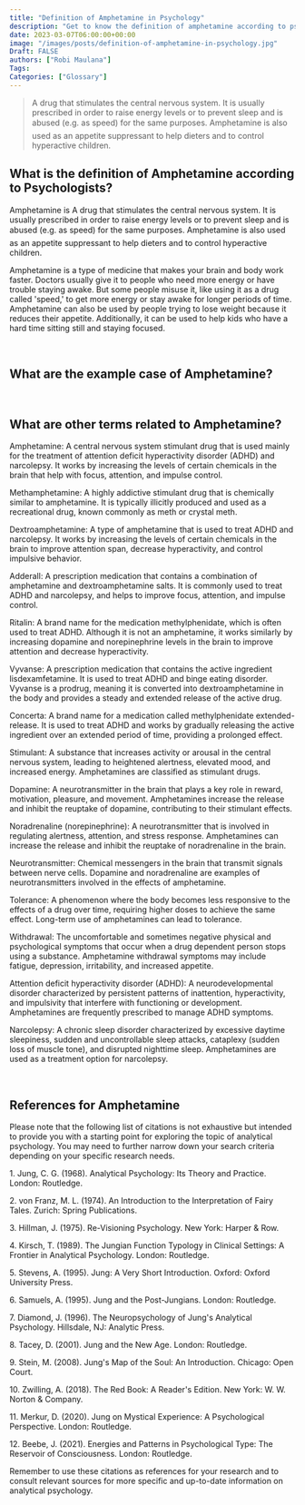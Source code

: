 ```yaml
---
title: "Definition of Amphetamine in Psychology"
description: "Get to know the definition of amphetamine according to psychologists."
date: 2023-03-07T06:00:00+00:00
image: "/images/posts/definition-of-amphetamine-in-psychology.jpg"
Draft: FALSE
authors: ["Robi Maulana"]
Tags: 
Categories: ["Glossary"]
---
```






> A drug that stimulates the central nervous system. It is usually prescribed in order to raise energy levels or to prevent sleep and is abused (e.g. as speed) for the same purposes. Amphetamine is also used as an appetite suppressant to help dieters and to control hyperactive children.

## What is the definition of Amphetamine according to Psychologists?

Amphetamine is A drug that stimulates the central nervous system. It is usually prescribed in order to raise energy levels or to prevent sleep and is abused (e.g. as speed) for the same purposes. Amphetamine is also used as an appetite suppressant to help dieters and to control hyperactive children.

Amphetamine is a type of medicine that makes your brain and body work faster. Doctors usually give it to people who need more energy or have trouble staying awake. But some people misuse it, like using it as a drug called 'speed,' to get more energy or stay awake for longer periods of time. Amphetamine can also be used by people trying to lose weight because it reduces their appetite. Additionally, it can be used to help kids who have a hard time sitting still and staying focused.

 

## What are the example case of Amphetamine?

 

## What are other terms related to Amphetamine?

Amphetamine: A central nervous system stimulant drug that is used mainly for the treatment of attention deficit hyperactivity disorder (ADHD) and narcolepsy. It works by increasing the levels of certain chemicals in the brain that help with focus, attention, and impulse control.

Methamphetamine: A highly addictive stimulant drug that is chemically similar to amphetamine. It is typically illicitly produced and used as a recreational drug, known commonly as meth or crystal meth.

Dextroamphetamine: A type of amphetamine that is used to treat ADHD and narcolepsy. It works by increasing the levels of certain chemicals in the brain to improve attention span, decrease hyperactivity, and control impulsive behavior.

Adderall: A prescription medication that contains a combination of amphetamine and dextroamphetamine salts. It is commonly used to treat ADHD and narcolepsy, and helps to improve focus, attention, and impulse control.

Ritalin: A brand name for the medication methylphenidate, which is often used to treat ADHD. Although it is not an amphetamine, it works similarly by increasing dopamine and norepinephrine levels in the brain to improve attention and decrease hyperactivity.

Vyvanse: A prescription medication that contains the active ingredient lisdexamfetamine. It is used to treat ADHD and binge eating disorder. Vyvanse is a prodrug, meaning it is converted into dextroamphetamine in the body and provides a steady and extended release of the active drug.

Concerta: A brand name for a medication called methylphenidate extended-release. It is used to treat ADHD and works by gradually releasing the active ingredient over an extended period of time, providing a prolonged effect.

Stimulant: A substance that increases activity or arousal in the central nervous system, leading to heightened alertness, elevated mood, and increased energy. Amphetamines are classified as stimulant drugs.

Dopamine: A neurotransmitter in the brain that plays a key role in reward, motivation, pleasure, and movement. Amphetamines increase the release and inhibit the reuptake of dopamine, contributing to their stimulant effects.

Noradrenaline (norepinephrine): A neurotransmitter that is involved in regulating alertness, attention, and stress response. Amphetamines can increase the release and inhibit the reuptake of noradrenaline in the brain.

Neurotransmitter: Chemical messengers in the brain that transmit signals between nerve cells. Dopamine and noradrenaline are examples of neurotransmitters involved in the effects of amphetamine.

Tolerance: A phenomenon where the body becomes less responsive to the effects of a drug over time, requiring higher doses to achieve the same effect. Long-term use of amphetamines can lead to tolerance.

Withdrawal: The uncomfortable and sometimes negative physical and psychological symptoms that occur when a drug dependent person stops using a substance. Amphetamine withdrawal symptoms may include fatigue, depression, irritability, and increased appetite.

Attention deficit hyperactivity disorder (ADHD): A neurodevelopmental disorder characterized by persistent patterns of inattention, hyperactivity, and impulsivity that interfere with functioning or development. Amphetamines are frequently prescribed to manage ADHD symptoms.

Narcolepsy: A chronic sleep disorder characterized by excessive daytime sleepiness, sudden and uncontrollable sleep attacks, cataplexy (sudden loss of muscle tone), and disrupted nighttime sleep. Amphetamines are used as a treatment option for narcolepsy.

 

## References for Amphetamine

Please note that the following list of citations is not exhaustive but intended to provide you with a starting point for exploring the topic of analytical psychology. You may need to further narrow down your search criteria depending on your specific research needs.

1\. Jung, C. G. (1968). Analytical Psychology: Its Theory and Practice. London: Routledge.

2\. von Franz, M. L. (1974). An Introduction to the Interpretation of Fairy Tales. Zurich: Spring Publications.

3\. Hillman, J. (1975). Re-Visioning Psychology. New York: Harper & Row.

4\. Kirsch, T. (1989). The Jungian Function Typology in Clinical Settings: A Frontier in Analytical Psychology. London: Routledge.

5\. Stevens, A. (1995). Jung: A Very Short Introduction. Oxford: Oxford University Press.

6\. Samuels, A. (1995). Jung and the Post-Jungians. London: Routledge.

7\. Diamond, J. (1996). The Neuropsychology of Jung's Analytical Psychology. Hillsdale, NJ: Analytic Press.

8\. Tacey, D. (2001). Jung and the New Age. London: Routledge.

9\. Stein, M. (2008). Jung's Map of the Soul: An Introduction. Chicago: Open Court.

10\. Zwilling, A. (2018). The Red Book: A Reader's Edition. New York: W. W. Norton & Company.

11\. Merkur, D. (2020). Jung on Mystical Experience: A Psychological Perspective. London: Routledge.

12\. Beebe, J. (2021). Energies and Patterns in Psychological Type: The Reservoir of Consciousness. London: Routledge.

Remember to use these citations as references for your research and to consult relevant sources for more specific and up-to-date information on analytical psychology.
